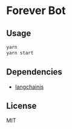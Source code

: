 # Forever Bot

## Usage

```bash
yarn
yarn start

```

## Dependencies

- [langchainjs](https://github.com/hwchase17/langchainjs)

## License

MIT
